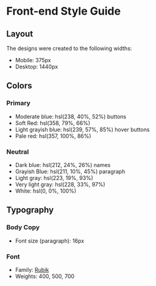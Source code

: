 # Front-end Style Guide

## Layout

The designs were created to the following widths:

- Mobile: 375px
- Desktop: 1440px

## Colors

### Primary

- Moderate blue: hsl(238, 40%, 52%) buttons
- Soft Red: hsl(358, 79%, 66%)
- Light grayish blue: hsl(239, 57%, 85%) hover buttons
- Pale red: hsl(357, 100%, 86%)

### Neutral

- Dark blue: hsl(212, 24%, 26%) names
- Grayish Blue: hsl(211, 10%, 45%) paragraph
- Light gray: hsl(223, 19%, 93%)
- Very light gray: hsl(228, 33%, 97%)
- White: hsl(0, 0%, 100%)

## Typography

### Body Copy

- Font size (paragraph): 16px

### Font

- Family: [Rubik](https://fonts.google.com/specimen/Rubik)
- Weights: 400, 500, 700
